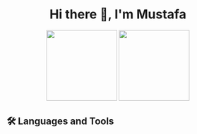 <h1 align="center">
    Hi there 👋, I'm Mustafa
</h1>

<p align="center">
<img height=160 src="https://github-readme-stats.vercel.app/api?username=mustafadnms&show_icons=true&bg_color=0d1117&text_color=bdc3c7&title_color=f1c40f&icon_color=f1c40f&hide_border=true">  <img height=160 src="https://github-readme-stats.vercel.app/api/top-langs/?username=mustafadnms&bg_color=0d1117&text_color=bdc3c7&title_color=f1c40f&hide_border=true&layout=compact&langs_count=7">
</p>

   


## 🛠 Languages and Tools















<!--
**mustafadnms/mustafadnms** is a ✨ _special_ ✨ repository because its `README.md` (this file) appears on your GitHub profile.

Here are some ideas to get you started:

- 🔭 I’m currently working on ...
- 🌱 I’m currently learning ...
- 👯 I’m looking to collaborate on ...
- 🤔 I’m looking for help with ...
- 💬 Ask me about ...
- 📫 How to reach me: ...
- 😄 Pronouns: ...
- ⚡ Fun fact: ...
-->
